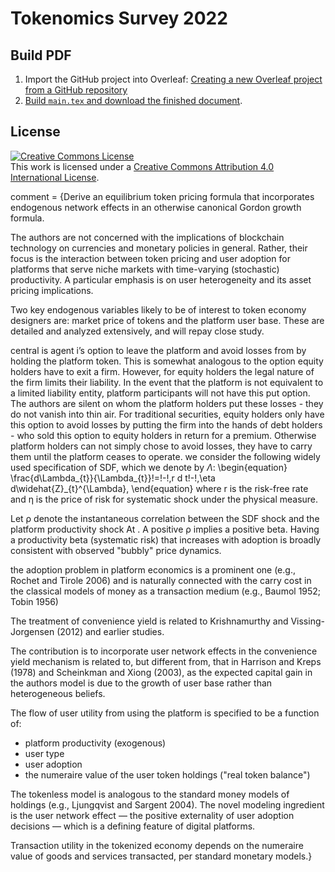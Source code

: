 # Tokenomics Survey 2022

## Build PDF

1. Import the GitHub project into Overleaf: [Creating a new Overleaf project from a GitHub repository](https://www.overleaf.com/learn/how-to/Using_Git_and_GitHub#Creating_a_new_Overleaf_project_from_a_GitHub_repository)
2. [Build `main.tex` and download the finished document](https://www.overleaf.com/learn/latex/Learn_LaTeX_in_30_minutes#Downloading_your_finished_document).

## License

<a rel="license" href="http://creativecommons.org/licenses/by/4.0/"><img alt="Creative Commons License" style="border-width:0" src="https://i.creativecommons.org/l/by/4.0/80x15.png" /></a><br />This work is licensed under a <a rel="license" href="http://creativecommons.org/licenses/by/4.0/">Creative Commons Attribution 4.0 International License</a>.

comment = {Derive an equilibrium token pricing formula that incorporates endogenous network effects in an otherwise canonical Gordon growth formula.

The authors are not concerned with the implications of blockchain technology on currencies and monetary policies in general. Rather, their focus is the interaction between token pricing and user adoption for platforms that serve niche markets with time-varying (stochastic) productivity. A particular emphasis is on user heterogeneity and its asset pricing implications.

Two key endogenous variables likely to be of interest to token economy designers are: market price of tokens and the platform user base.  These are detailed and analyzed extensively, and will repay close study.

central is agent i’s option to leave the platform and avoid losses from by holding the platform token. This is somewhat analogous to the option equity holders have to exit a firm. However, for equity holders the legal nature of the firm limits their liability.  In the event that the platform is not equivalent to a limited liability entity, platform participants will not have this put option. The authors are silent on whom the platform holders put these losses - they do not vanish into thin air. For traditional securities, equity holders only have this option to avoid losses by putting the firm into the hands of debt holders - who sold this option to equity holders in return for a premium.  Otherwise platform holders can not simply chose to avoid losses, they have to carry them until the platform ceases to operate.
we consider the following widely used specification of SDF, which we denote
by $\Lambda$:
\begin{equation}
\frac{d\Lambda_{t}}{\Lambda_{t}}\!=\!-\!\,r d t\!-\!\,\eta d\widehat{Z}_{t}^{\Lambda},
\end{equation}
where r is the risk-free rate and η is the price of risk for systematic shock under the physical measure.

Let ρ denote the instantaneous correlation between the SDF shock and the platform productivity shock At . A positive ρ implies a positive beta.
Having a productivity beta (systematic risk) that increases with adoption is broadly consistent with observed "bubbly" price dynamics.

the adoption problem in platform economics is a prominent one (e.g., Rochet and Tirole 2006) and is naturally connected with the carry cost in the classical models of money as a transaction medium (e.g., Baumol 1952; Tobin 1956)

The treatment of convenience yield is related to Krishnamurthy and Vissing-Jorgensen (2012) and earlier studies. 

The contribution is to incorporate user network effects in the convenience yield mechanism is related to, but different from, that in Harrison and Kreps (1978) and Scheinkman and Xiong (2003), as the expected capital gain in the authors model is due to the growth of user base rather than heterogeneous beliefs.

The flow of user utility from using the platform is specified to be a function of:
- platform productivity (exogenous)
- user type
- user adoption
- the numeraire value of the user token holdings ("real token balance")

The tokenless model is analogous to the standard money models of holdings (e.g., Ljungqvist and Sargent 2004). The novel modeling ingredient is the user network effect — the positive externality of user adoption decisions — which is a defining feature of digital platforms.

Transaction utility in the tokenized economy depends on the numeraire value of goods and services transacted, per standard monetary models.}